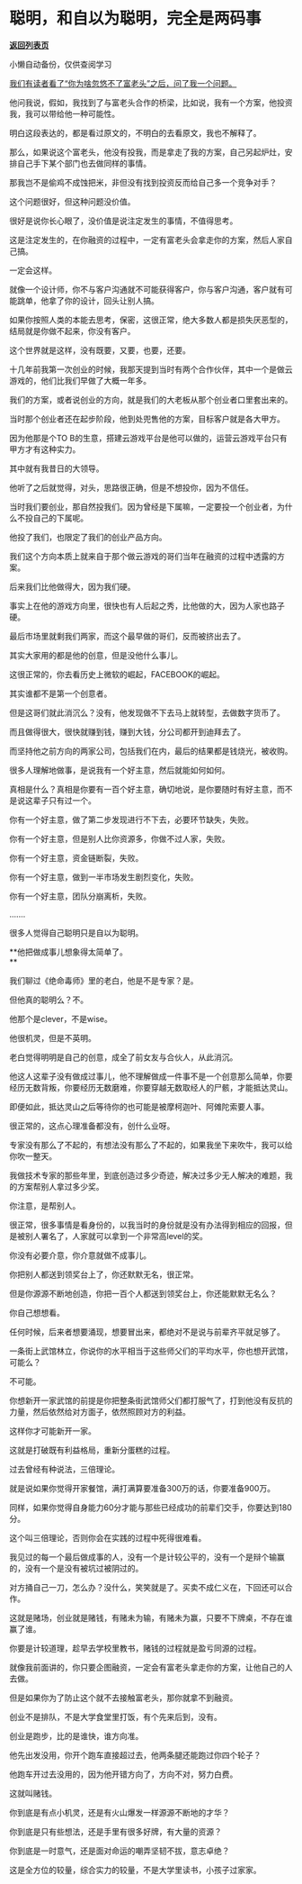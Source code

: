 # 聪明，和自以为聪明，完全是两码事

[**返回列表页**](/gzh/记忆承载)

小懒自动备份，仅供查阅学习

[我们有读者看了“你为啥忽悠不了富老头”之后，问了我一个问题。](http://mp.weixin.qq.com/s?__biz=MzU0MjYwNDU2Mw==&mid=2247510735&idx=2&sn=648c14bf7bfb5d490c0d35ca82bf9d78&chksm=fb1ac6b3cc6d4fa54b27472cec9ab9058acd2430d2355e3ffeed2a03ccc6d27cc01a2e45fd50&scene=21#wechat_redirect)

他问我说，假如，我找到了与富老头合作的桥梁，比如说，我有一个方案，他投资我，我可以带给他一种可能性。

明白这段表达的，都是看过原文的，不明白的去看原文，我也不解释了。

那么，如果说这个富老头，他没有投我，而是拿走了我的方案，自己另起炉灶，安排自己手下某个部门也去做同样的事情。  

那我岂不是偷鸡不成蚀把米，非但没有找到投资反而给自己多一个竞争对手？  

这个问题很好，但这种问题没价值。

很好是说你长心眼了，没价值是说注定发生的事情，不值得思考。

这是注定发生的，在你融资的过程中，一定有富老头会拿走你的方案，然后人家自己搞。  

一定会这样。  

就像一个设计师，你不与客户沟通就不可能获得客户，你与客户沟通，客户就有可能跳单，他拿了你的设计，回头让别人搞。  

如果你按照人类的本能去思考，保密，这很正常，绝大多数人都是损失厌恶型的，结局就是你做不起来，你没有客户。

这个世界就是这样，没有既要，又要，也要，还要。  

十几年前我第一次创业的时候，我那天提到当时有两个合作伙伴，其中一个是做云游戏的，他们比我们早做了大概一年多。  

我们的方案，或者说创业的方向，就是我们的大老板从那个创业者口里套出来的。  

当时那个创业者还在起步阶段，他到处兜售他的方案，目标客户就是各大甲方。

因为他那是个TO B的生意，搭建云游戏平台是他可以做的，运营云游戏平台只有甲方才有这种实力。  

其中就有我昔日的大领导。  

他听了之后就觉得，对头，思路很正确，但是不想投你，因为不信任。  

当时我们要创业，那自然投我们。因为曾经是下属嘛，一定要投一个创业者，为什么不投自己的下属呢。  

他投了我们，也限定了我们的创业产品方向。

我们这个方向本质上就来自于那个做云游戏的哥们当年在融资的过程中透露的方案。  

后来我们比他做得大，因为我们硬。  

事实上在他的游戏方向里，很快也有人后起之秀，比他做的大，因为人家也路子硬。  

最后市场里就剩我们两家，而这个最早做的哥们，反而被挤出去了。  

其实大家用的都是他的创意，但是没他什么事儿。  

这很正常的，你去看历史上微软的崛起，FACEBOOK的崛起。

其实谁都不是第一个创意者。

但是这哥们就此消沉么？没有，他发现做不下去马上就转型，去做数字货币了。  

而且做得很大，很快就赚到钱，赚到大钱，分公司都开到迪拜去了。  

而坚持他之前方向的两家公司，包括我们在内，最后的结果都是钱烧光，被收购。  

很多人理解地做事，是说我有一个好主意，然后就能如何如何。

真相是什么？真相是你要有一百个好主意，确切地说，是你要随时有好主意，而不是说这辈子只有过一个。

你有一个好主意，做了第二步发现进行不下去，必要环节缺失，失败。  

你有一个好主意，但是别人比你资源多，你做不过人家，失败。  

你有一个好主意，资金链断裂，失败。

你有一个好主意，做到一半市场发生剧烈变化，失败。

你有一个好主意，团队分崩离析，失败。

.......  

很多人觉得自己聪明只是自以为聪明。  

 **他把做成事儿想象得太简单了。  
**

我们聊过《绝命毒师》里的老白，他是不是专家？是。  

但他真的聪明么？不。  

他那个是clever，不是wise。  

他很机灵，但是不英明。  

老白觉得明明是自己的创意，成全了前女友与合伙人，从此消沉。  

他这人这辈子没有做成过事儿，他不理解做成一件事不是一个创意那么简单，你要经历无数背叛，你要经历无数磨难，你要穿越无数取经人的尸骸，才能抵达灵山。  

即便如此，抵达灵山之后等待你的也可能是被摩柯迦叶、阿傩陀索要人事。

很正常的，这点心理准备都没有，创什么业呀。

专家没有那么了不起的，有想法没有那么了不起的，如果我坐下来吹牛，我可以给你吹一整天。

我做技术专家的那些年里，到底创造过多少奇迹，解决过多少无人解决的难题，我的方案帮别人拿过多少奖。

你注意，是帮别人。

很正常，很多事情是看身份的，以我当时的身份就是没有办法得到相应的回报，但是被别人署名了，人家就可以拿到一个非常高level的奖。

你没有必要介意，你介意就做不成事儿。

你把别人都送到领奖台上了，你还默默无名，很正常。

但是你源源不断地创造，你把一百个人都送到领奖台上，你还能默默无名么？

你自己想想看。

任何时候，后来者想要涌现，想要冒出来，都绝对不是说与前辈齐平就足够了。

一条街上武馆林立，你说你的水平相当于这些师父们的平均水平，你也想开武馆，可能么？

不可能。

你想新开一家武馆的前提是你把整条街武馆师父们都打服气了，打到他没有反抗的力量，然后依然给对方面子，依然照顾对方的利益。

这样你才可能新开一家。

这就是打破既有利益格局，重新分蛋糕的过程。

过去曾经有种说法，三倍理论。

就是说如果你觉得开家餐馆，满打满算要准备300万的话，你要准备900万。

同样，如果你觉得自身能力60分才能与那些已经成功的前辈们交手，你要达到180分。  

这个叫三倍理论，否则你会在实践的过程中死得很难看。  

我见过的每一个最后做成事的人，没有一个是计较公平的，没有一个是辩个输赢的，没有一个是没有被坑过被阴过的。  

对方捅自己一刀，怎么办？没什么，笑笑就是了。买卖不成仁义在，下回还可以合作。  

这就是赌场，创业就是赌钱，有赌未为输，有赌未为赢，只要不下牌桌，不存在谁赢了谁。  

你要是计较道理，趁早去学校里教书，赌钱的过程就是盈亏同源的过程。  

就像我前面讲的，你只要企图融资，一定会有富老头拿走你的方案，让他自己的人去做。

但是如果你为了防止这个就不去接触富老头，那你就拿不到融资。

创业不是排队，不是大学食堂里打饭，有个先来后到，没有。  

创业是跑步，比的是谁快，谁方向准。

他先出发没用，你开个跑车直接超过去，他两条腿还能跑过你四个轮子？

他跑车开过去没用的，因为他开错方向了，方向不对，努力白费。  

这就叫赌钱。  

你到底是有点小机灵，还是有火山爆发一样源源不断地的才华？  

你到底是只有些想法，还是手里有很多好牌，有大量的资源？  

你到底是一时意气，还是面对命运的嘲弄坚韧不拔，意志卓绝？  

这是全方位的较量，综合实力的较量，不是大学里读书，小孩子过家家。

